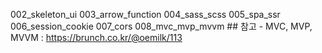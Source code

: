 002_skeleton_ui
003_arrow_function
004_sass_scss
005_spa_ssr
006_session_cookie
007_cors
008_mvc_mvp_mvvm
    ## 참고
    - MVC, MVP, MVVM : https://brunch.co.kr/@oemilk/113